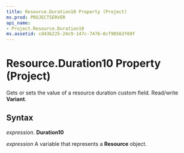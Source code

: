 ```yaml
---
title: Resource.Duration10 Property (Project)
ms.prod: PROJECTSERVER
api_name:
- Project.Resource.Duration10
ms.assetid: cd43b225-24c9-147c-7476-0cf90563f69f
---
```



# Resource.Duration10 Property (Project)

 Gets or sets the value of a resource duration custom field. Read/write **Variant**.


## Syntax

 _expression_. **Duration10**

 _expression_ A variable that represents a **Resource** object.


